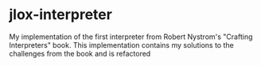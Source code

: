 # jlox-interpreter
My implementation of the first interpreter from Robert Nystrom's "Crafting Interpreters" book. This implementation contains my solutions to the challenges from the book and is refactored
